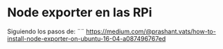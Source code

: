 # Node exporter en las RPi
Siguiendo los pasos de: 
¨¨
https://medium.com/@prashant.vats/how-to-install-node-exporter-on-ubuntu-16-04-a087496767ed
